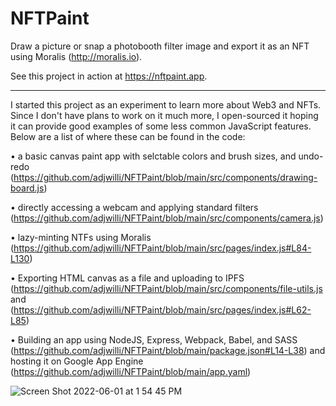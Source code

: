 # NFTPaint

Draw a picture or snap a photobooth filter image and export it as an NFT using Moralis (http://moralis.io).

See this project in action at https://nftpaint.app.

---

I started this project as an experiment to learn more about Web3 and NFTs. Since I don't have plans to work on it much more, I open-sourced it hoping it can provide good examples of some less common JavaScript features. Below are a list of where these can be found in the code:

  • a basic canvas paint app with selctable colors and brush sizes, and undo-redo (https://github.com/adjwilli/NFTPaint/blob/main/src/components/drawing-board.js)

  • directly accessing a webcam and applying standard filters (https://github.com/adjwilli/NFTPaint/blob/main/src/components/camera.js)

  • lazy-minting NTFs using Moralis (https://github.com/adjwilli/NFTPaint/blob/main/src/pages/index.js#L84-L130)

  • Exporting HTML canvas as a file and uploading to IPFS (https://github.com/adjwilli/NFTPaint/blob/main/src/components/file-utils.js and (https://github.com/adjwilli/NFTPaint/blob/main/src/pages/index.js#L62-L85)

  • Building an app using NodeJS, Express, Webpack, Babel, and SASS (https://github.com/adjwilli/NFTPaint/blob/main/package.json#L14-L38) and hosting it on Google App Engine (https://github.com/adjwilli/NFTPaint/blob/main/app.yaml)

![Screen Shot 2022-06-01 at 1 54 45 PM](https://user-images.githubusercontent.com/260890/171486965-86703d1b-8de2-451b-b612-c32dd3983aae.png)
